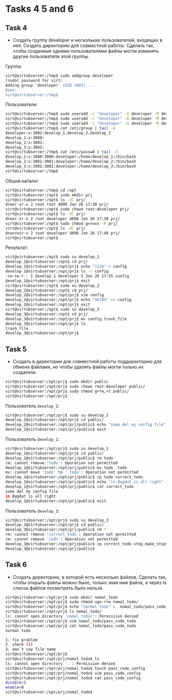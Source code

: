 # Tasks 4 5 and 6

## Task 4

- Создать группу developer и нескольких пользователей, входящих в неё.
Создать директорию для совместной работы.
Сделать так, чтобы созданные одними пользователями файлы могли изменять
другие пользователи этой группы.

Группа:

```bash
virt@virtubserver:/tmp$ sudo addgroup developer
[sudo] password for virt: 
Adding group `developer' (GID 1002) ...
Done.
virt@virtubserver:/tmp$  
```

Пользователи:

```bash
virt@virtubserver:/tmp$ sudo useradd -c "developer" -G developer -M develop_1 -u 3000 -s /bin/bash 
virt@virtubserver:/tmp$ sudo useradd -c "developer" -G developer -M develop_2 -u 3001 -s /bin/bash 
virt@virtubserver:/tmp$ sudo useradd -c "developer" -G developer -M develop_3 -u 3002 -s /bin/bash 
virt@virtubserver:/tmp$ cat /etc/group | tail -4
developer:x:1002:develop_1,develop_2,develop_3
develop_1:x:3000:
develop_2:x:3001:
develop_3:x:3002:
virt@virtubserver:/tmp$ cat /etc/passwd | tail -3
develop_1:x:3000:3000:developer:/home/develop_1:/bin/bash
develop_2:x:3001:3001:developer:/home/develop_2:/bin/bash
develop_3:x:3002:3002:developer:/home/develop_3:/bin/bash
virt@virtubserver:/tmp$ 
```

Обший каталог

```bash
virt@virtubserver:/tmp$ cd /opt
virt@virtubserver:/opt$ sudo mkdir prj
virt@virtubserver:/opt$ ls -dl prj/
drwxr-xr-x 2 root root 4096 Jan 26 17:38 prj/
virt@virtubserver:/opt$ sudo chown root:developer prj/
virt@virtubserver:/opt$ ls -dl prj/
drwxr-xr-x 2 root developer 4096 Jan 26 17:38 prj/
virt@virtubserver:/opt$ sudo chmod g=rwxs -R prj/
virt@virtubserver:/opt$ ls -dl prj/
drwxrwsr-x 2 root developer 4096 Jan 26 17:48 prj/
virt@virtubserver:/opt$ 
```

Результат:

```bash
virt@virtubserver:/opt$ sudo su develop_1
develop_1@virtubserver:/opt$ cd prj/
develop_1@virtubserver:/opt/prj$ echo "1234" > config
develop_1@virtubserver:/opt/prj$ ls -l config 
-rw-rw-r-- 1 develop_1 developer 5 Jan 26 17:55 config
develop_1@virtubserver:/opt/prj$ exit
virt@virtubserver:/opt$ sudo su develop_2
develop_2@virtubserver:/opt$ cd prj/
develop_2@virtubserver:/opt/prj$ vim config 
develop_2@virtubserver:/opt/prj$ echo "56789" >> config 
develop_2@virtubserver:/opt/prj$ exit
virt@virtubserver:/opt$ sudo su develop_3
develop_3@virtubserver:/opt$ cd prj/
develop_3@virtubserver:/opt/prj$ mv config trash_file
develop_3@virtubserver:/opt/prj$ ls
trash_file
develop_3@virtubserver:/opt/prj$ 
```

## Task 5

- Создать в директории для совместной работы поддиректорию для обмена файлами,
но чтобы удалять файлы могли только их создатели.

```bash
virt@virtubserver:/opt/prj$ sudo mkdir public
virt@virtubserver:/opt/prj$ sudo chown root:developer public/
virt@virtubserver:/opt/prj$ sudo chmod g+rw,+t public/
virt@virtubserver:/opt/prj$ 
```

Пользователь `develop_2`:

```bash
virt@virtubserver:/opt/prj$ sudo su develop_2
develop_2@virtubserver:/opt/prj$ cd public/
develop_2@virtubserver:/opt/prj/public$ echo "some del my config file" > todo
develop_2@virtubserver:/opt/prj/public$ exit
```

Пользователь `develop_1`:

```bash
virt@virtubserver:/opt/prj$ sudo su develop_1
develop_1@virtubserver:/opt/prj$ cd public/
develop_1@virtubserver:/opt/prj/public$ rm todo 
rm: cannot remove 'todo': Operation not permitted
develop_1@virtubserver:/opt/prj/public$ mv todo .todo 
mv: cannot move 'todo' to '.todo': Operation not permitted
develop_1@virtubserver:/opt/prj/public$ cp todo correct_todo
develop_1@virtubserver:/opt/prj/public$ echo "in Bagdat is all right" >> correct_todo 
develop_1@virtubserver:/opt/prj/public$ cat correct_todo 
some del my config file
in Bagdat is all right
develop_1@virtubserver:/opt/prj/public$ exit
```

Пользователь `develop_3`:

```bash
virt@virtubserver:/opt/prj$ sudo su develop_3
develop_3@virtubserver:/opt/prj$ cd public/
develop_3@virtubserver:/opt/prj/public$ rm *
rm: cannot remove 'correct_todo': Operation not permitted
rm: cannot remove 'todo': Operation not permitted
develop_3@virtubserver:/opt/prj/public$ cp correct_todo stop_make_stupid_file
develop_3@virtubserver:/opt/prj/public$ 
```

## Task 6

- Создать директорию, в которой есть несколько файлов.
Сделать так, чтобы открыть файлы можно было, только зная имя файла,
а через ls список файлов посмотреть было нельзя.

```bash
virt@virtubserver:/opt/prj$ sudo mkdir nomal_todo
virt@virtubserver:/opt/prj$ sudo chmod ugo-r+w nomal_todo/ 
virt@virtubserver:/opt/prj$ echo "normal todo" >  nomal_todo/pass_code_todo
virt@virtubserver:/opt/prj$ ls nomal_todo/
ls: cannot open directory 'nomal_todo/': Permission denied
virt@virtubserver:/opt/prj$ vim nomal_todo/pass_code_todo
virt@virtubserver:/opt/prj$ cat nomal_todo/pass_code_todo
normal todo

1. fix problem
2. check (1)
3. don`t say file name 
virt@virtubserver:/opt/prj$ 
virt@virtubserver:/opt/prj/nomal_todo$ ls
ls: cannot open directory '.': Permission denied
virt@virtubserver:/opt/prj/nomal_todo$ touch pass_code_config
virt@virtubserver:/opt/prj/nomal_todo$ vim pass_code_config
virt@virtubserver:/opt/prj/nomal_todo$ cat pass_code_config
disable=1
enable=0
virt@virtubserver:/opt/prj/nomal_todo$  
```


